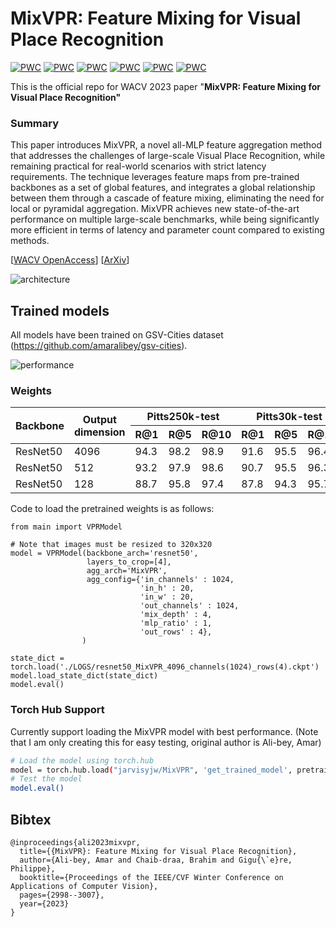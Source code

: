 # MixVPR: Feature Mixing for Visual Place Recognition

[![PWC](https://img.shields.io/endpoint.svg?url=https://paperswithcode.com/badge/mixvpr-feature-mixing-for-visual-place/visual-place-recognition-on-mapillary-test)](https://paperswithcode.com/sota/visual-place-recognition-on-mapillary-test?p=mixvpr-feature-mixing-for-visual-place)
[![PWC](https://img.shields.io/endpoint.svg?url=https://paperswithcode.com/badge/mixvpr-feature-mixing-for-visual-place/visual-place-recognition-on-mapillary-val)](https://paperswithcode.com/sota/visual-place-recognition-on-mapillary-val?p=mixvpr-feature-mixing-for-visual-place)
[![PWC](https://img.shields.io/endpoint.svg?url=https://paperswithcode.com/badge/mixvpr-feature-mixing-for-visual-place/visual-place-recognition-on-nordland)](https://paperswithcode.com/sota/visual-place-recognition-on-nordland?p=mixvpr-feature-mixing-for-visual-place)
[![PWC](https://img.shields.io/endpoint.svg?url=https://paperswithcode.com/badge/mixvpr-feature-mixing-for-visual-place/visual-place-recognition-on-pittsburgh-250k)](https://paperswithcode.com/sota/visual-place-recognition-on-pittsburgh-250k?p=mixvpr-feature-mixing-for-visual-place)
[![PWC](https://img.shields.io/endpoint.svg?url=https://paperswithcode.com/badge/mixvpr-feature-mixing-for-visual-place/visual-place-recognition-on-pittsburgh-30k)](https://paperswithcode.com/sota/visual-place-recognition-on-pittsburgh-30k?p=mixvpr-feature-mixing-for-visual-place)
[![PWC](https://img.shields.io/endpoint.svg?url=https://paperswithcode.com/badge/mixvpr-feature-mixing-for-visual-place/visual-place-recognition-on-sped)](https://paperswithcode.com/sota/visual-place-recognition-on-sped?p=mixvpr-feature-mixing-for-visual-place)

This is the official repo for WACV 2023 paper "**MixVPR: Feature Mixing for Visual Place Recognition"**

### Summary

This paper introduces MixVPR, a novel all-MLP feature aggregation method that addresses the challenges of large-scale Visual Place Recognition, while remaining practical for real-world scenarios with strict latency requirements. The technique leverages feature maps from pre-trained backbones as a set of global features, and integrates a global relationship between them through a cascade of feature mixing, eliminating the need for local or pyramidal aggregation. MixVPR achieves new state-of-the-art performance on multiple large-scale benchmarks, while being significantly
more efficient in terms of latency and parameter count compared to existing methods.

[[WACV OpenAccess](https://openaccess.thecvf.com/content/WACV2023/html/Ali-bey_MixVPR_Feature_Mixing_for_Visual_Place_Recognition_WACV_2023_paper.html)] [[ArXiv](https://arxiv.org/abs/2303.02190)]

![architecture](image/README/1678217709949.png)

## Trained models

All models have been trained on GSV-Cities dataset (https://github.com/amaralibey/gsv-cities).

![performance](image/README/1678217802436.png)

### Weights

<table>
<thead>
  <tr>
    <th rowspan="2">Backbone</th>
    <th rowspan="2">Output<br>dimension</th>
    <th colspan="3">Pitts250k-test</th>
    <th colspan="3">Pitts30k-test</th>
    <th colspan="3">MSLS-val</th>
    <th rowspan="2">DOWNLOAD<br></th>
  </tr>
  <tr>
    <th>R@1</th>
    <th>R@5</th>
    <th>R@10</th>
    <th>R@1</th>
    <th>R@5</th>
    <th>R@10</th>
    <th>R@1</th>
    <th>R@5</th>
    <th>R@10</th>
  </tr>
</thead>
<tbody>
  <tr>
    <td>ResNet50</td>
    <td>4096</td>
    <td>94.3</td>
    <td>98.2</td>
    <td>98.9</td>
    <td>91.6</td>
    <td>95.5</td>
    <td>96.4</td>
    <td>88.2</td>
    <td>93.1</td>
    <td>94.3</td>
    <td><a href="https://drive.google.com/file/d/1vuz3PvnR7vxnDDLQrdHJaOA04SQrtk5L/view?usp=share_link">LINK</a></td>
  </tr>
 <tr>
    <td>ResNet50</td>
    <td>512</td>
    <td>93.2</td>
    <td>97.9</td>
    <td>98.6</td>
    <td>90.7</td>
    <td>95.5</td>
    <td>96.3</td>
    <td>84.1</td>
    <td>91.8</td>
    <td>93.7</td>
    <td><a href="https://drive.google.com/file/d/1khiTUNzZhfV2UUupZoIsPIbsMRBYVDqj/view?usp=share_link">LINK</a></td>
  </tr>
<tr>
    <td>ResNet50</td>
    <td>128</td>
    <td>88.7</td>
    <td>95.8</td>
    <td>97.4</td>
    <td>87.8</td>
    <td>94.3</td>
    <td>95.7</td>
    <td>78.5</td>
    <td>88.2</td>
    <td>90.4</td>
    <td><a href="https://drive.google.com/file/d/1DQnefjk1hVICOEYPwE4-CZAZOvi1NSJz/view?usp=share_link">LINK</a></td>
  </tr>
</tbody>
</table>

Code to load the pretrained weights is as follows:

```
from main import VPRModel

# Note that images must be resized to 320x320
model = VPRModel(backbone_arch='resnet50', 
                 layers_to_crop=[4],
                 agg_arch='MixVPR',
                 agg_config={'in_channels' : 1024,
                             'in_h' : 20,
                             'in_w' : 20,
                             'out_channels' : 1024,
                             'mix_depth' : 4,
                             'mlp_ratio' : 1,
                             'out_rows' : 4},
                )

state_dict = torch.load('./LOGS/resnet50_MixVPR_4096_channels(1024)_rows(4).ckpt')
model.load_state_dict(state_dict)
model.eval()
```

### Torch Hub Support
Currently support loading the MixVPR model with best performance. (Note that I am only creating this for easy testing, original author is Ali-bey, Amar)

```bash
# Load the model using torch.hub
model = torch.hub.load("jarvisyjw/MixVPR", 'get_trained_model', pretrained=True)
# Test the model
model.eval()
```


## Bibtex

```
@inproceedings{ali2023mixvpr,
  title={{MixVPR}: Feature Mixing for Visual Place Recognition},
  author={Ali-bey, Amar and Chaib-draa, Brahim and Gigu{\`e}re, Philippe},
  booktitle={Proceedings of the IEEE/CVF Winter Conference on Applications of Computer Vision},
  pages={2998--3007},
  year={2023}
}
```
